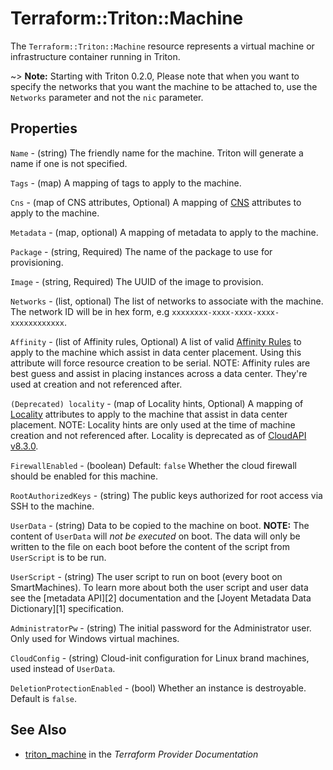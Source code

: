 # Terraform::Triton::Machine

The `Terraform::Triton::Machine` resource represents a virtual machine or infrastructure container running in Triton.

~> **Note:** Starting with Triton 0.2.0, Please note that when you want to specify the networks that you want the machine to be attached to, use the `Networks` parameter
and not the `nic` parameter.

## Properties

`Name` - (string) The friendly name for the machine. Triton will generate a name if one is not specified.

`Tags` - (map) A mapping of tags to apply to the machine.

`Cns` - (map of CNS attributes, Optional) A mapping of [CNS](https://docs.joyent.com/public-cloud/network/cns) attributes to apply to the machine.

`Metadata` - (map, optional) A mapping of metadata to apply to the machine.

`Package` - (string, Required) The name of the package to use for provisioning.

`Image` - (string, Required) The UUID of the image to provision.

`Networks` - (list, optional) The list of networks to associate with the machine. The network ID will be in hex form, e.g `xxxxxxxx-xxxx-xxxx-xxxx-xxxxxxxxxxxx`.

`Affinity` - (list of Affinity rules, Optional) A list of valid [Affinity Rules](https://apidocs.joyent.com/cloudapi/#affinity-rules) to apply to the machine which assist in data center placement. Using this attribute will force resource creation to be serial. NOTE: Affinity rules are best guess and assist in placing instances across a data center. They're used at creation and not referenced after.

`(Deprecated) locality` - (map of Locality hints, Optional) A mapping of [Locality](https://apidocs.joyent.com/cloudapi/#CreateMachine) attributes to apply to the machine that assist in data center placement. NOTE: Locality hints are only used at the time of machine creation and not referenced after. Locality is deprecated as of [CloudAPI v8.3.0](https://apidocs.joyent.com/cloudapi/#830).

`FirewallEnabled` - (boolean)  Default: `false` Whether the cloud firewall should be enabled for this machine.

`RootAuthorizedKeys` - (string) The public keys authorized for root access via SSH to the machine.

`UserData` - (string) Data to be copied to the machine on boot. **NOTE:** The content of `UserData` will _not be executed_ on boot. The data will only be written to the file on each boot before the content of the script from `UserScript` is to be run.

`UserScript` - (string) The user script to run on boot (every boot on SmartMachines). To learn more about both the user script and user data see the [metadata API][2] documentation and the [Joyent Metadata Data Dictionary][1] specification.

`AdministratorPw` - (string) The initial password for the Administrator user. Only used for Windows virtual machines.

`CloudConfig` - (string) Cloud-init configuration for Linux brand machines, used instead of `UserData`.

`DeletionProtectionEnabled` - (bool) Whether an instance is destroyable. Default is `false`.


## See Also

* [triton_machine](https://www.terraform.io/docs/providers/triton/r/machine.html) in the _Terraform Provider Documentation_